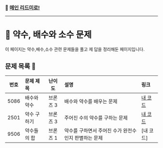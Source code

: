 ### 🚀 [메인 리드미로!](../../README.md)

---

# 🧮 약수, 배수와 소수 문제

이 페이지는 약수,배수,소수 관련 문제들을 풀고 제 답을 정리해둔 페이지입니다.

##  문제 목록 📝

|  번호  | 문제 제목                  | 난이도   | 설명                             | 링크                         |
|:------:|:---------------------------|:---------:|:---------------------------------|:-----------------------------|
| 5086   | 배수와 약수                | 브론즈 3  |배수와 약수를 배우는 문제          | [내 코드](./Problem5086.cpp) |
| 2501   | 약수 구하기                | 브론즈 3  |주어진 수의 약수를 구하는 문제     | [내 코드](./Problem2501.cpp) |
| 9506   | 약수들의 합                | 브론즈 1  |약수를 구하면서 주어진 수가 완전수인지 판별하는 문제     | [내 코드] |

